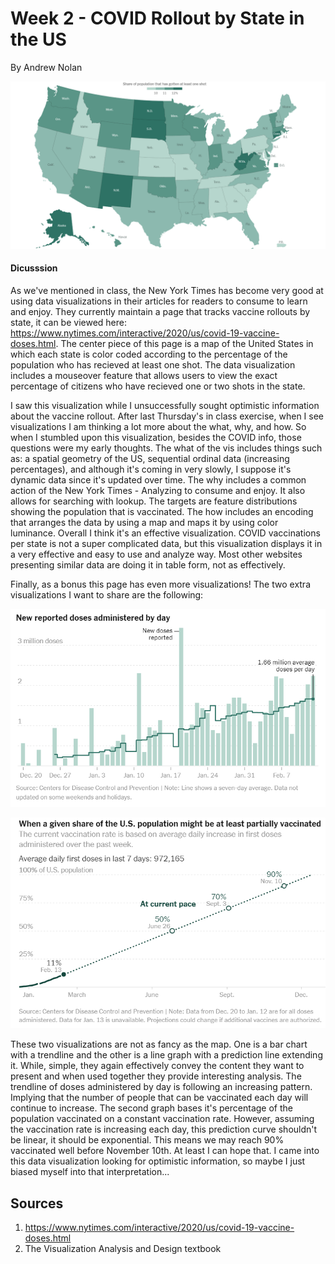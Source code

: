Week 2 - COVID Rollout by State in the US
===
By Andrew Nolan

![Vaccine Rollout by State](./images/week2/percentvacinnatedbystate.PNG)

#### Dicusssion
As we've mentioned in class, the New York Times has become very good at using data visualizations in their articles for readers to consume to learn and enjoy. They currently maintain a page that tracks vaccine rollouts by state, it can be viewed here: https://www.nytimes.com/interactive/2020/us/covid-19-vaccine-doses.html. The center piece of this page is a map of the United States in which each state is color coded according to the percentage of the population who has recieved at least one shot. The data visualization includes a mouseover feature that allows users to view the exact percentage of citizens who have recieved one or two shots in the state.

I saw this visualization while I unsuccessfully sought optimistic information about the vaccine rollout. After last Thursday's in class exercise, when I see visualizations I am thinking a lot more about the what, why, and how. So when I stumbled upon this visualization, besides the COVID info, those questions were my early thoughts. The what of the vis includes things such as: a spatial geometry of the US, sequential ordinal data (increasing percentages), and although it's coming in very slowly, I suppose it's dynamic data since it's updated over time. The why includes a common action of the New York Times - Analyzing to consume and enjoy. It also allows for searching with lookup. The targets are feature distributions showing the population that is vaccinated. The how includes an encoding that arranges the data by using a map and maps it by using color luminance. Overall I think it's an effective visualization. COVID vaccinations per state is not a super complicated data, but this visualization displays it in a very effective and easy to use and analyze way. Most other websites presenting similar data are doing it in table form, not as effectively.

Finally, as a bonus this page has even more visualizations! The two extra visualizations I want to share are the following:

![Average vaccines administered daily](./images/week2/dailydoses.PNG)

![Estimate of when we will be vaccinated](./images/week2/whenwillwebevaccinated.PNG)

These two visualizations are not as fancy as the map. One is a bar chart with a trendline and the other is a line graph with a prediction line extending it. While, simple, they again effectively convey the content they want to present and when used together they provide interesting analysis. The trendline of doses administered by day is following an increasing pattern. Implying that the number of people that can be vaccinated each day will continue to increase. The second graph bases it's percentage of the population vaccinated on a constant vaccination rate. However, assuming the vaccination rate is increasing each day, this prediction curve shouldn't be linear, it should be exponential. This means we may reach 90% vaccinated well before November 10th. At least I can hope that. I came into this data visualization looking for optimistic information, so maybe I just biased myself into that interpretation...

Sources
---
1. https://www.nytimes.com/interactive/2020/us/covid-19-vaccine-doses.html
2. The Visualization Analysis and Design textbook
